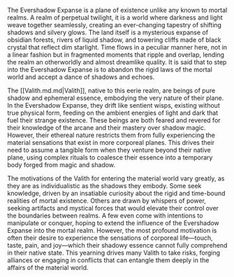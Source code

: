 The Evershadow Expanse is a plane of existence unlike any known to mortal realms. A realm of perpetual twilight, it is a world where darkness and light weave together seamlessly, creating an ever-changing tapestry of shifting shadows and silvery glows. The land itself is a mysterious expanse of obsidian forests, rivers of liquid shadow, and towering cliffs made of black crystal that reflect dim starlight. Time flows in a peculiar manner here, not in a linear fashion but in fragmented moments that ripple and overlap, lending the realm an otherworldly and almost dreamlike quality. It is said that to step into the Evershadow Expanse is to abandon the rigid laws of the mortal world and accept a dance of shadows and echoes.

The [[Valith.md.md|Valith]], native to this eerie realm, are beings of pure shadow and ephemeral essence, embodying the very nature of their plane. In the Evershadow Expanse, they drift like sentient wisps, existing without true physical form, feeding on the ambient energies of light and dark that fuel their strange existence. These beings are both feared and revered for their knowledge of the arcane and their mastery over shadow magic. However, their ethereal nature restricts them from fully experiencing the material sensations that exist in more corporeal planes. This drives their need to assume a tangible form when they venture beyond their native plane, using complex rituals to coalesce their essence into a temporary body forged from magic and shadow.

The motivations of the Valith for entering the material world vary greatly, as they are as individualistic as the shadows they embody. Some seek knowledge, driven by an insatiable curiosity about the rigid and time-bound realities of mortal existence. Others are drawn by whispers of power, seeking artifacts and mystical forces that would elevate their control over the boundaries between realms. A few even come with intentions to manipulate or conquer, hoping to extend the influence of the Evershadow Expanse into the mortal realm. However, the most profound motivation is often their desire to experience the sensations of corporeal life—touch, taste, pain, and joy—which their shadowy essence cannot fully comprehend in their native state. This yearning drives many Valith to take risks, forging alliances or engaging in conflicts that can entangle them deeply in the affairs of the material world.